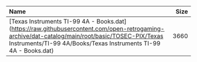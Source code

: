 |Name|Size|
|:---|---:|
|[Texas Instruments TI-99 4A - Books.dat](https://raw.githubusercontent.com/open-retrogaming-archive/dat-catalog/main/root/basic/TOSEC-PIX/Texas Instruments/TI-99 4A/Books/Texas Instruments TI-99 4A - Books.dat)|3660|
